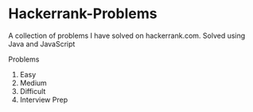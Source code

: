 # Hackerrank-Problems
A collection of problems I have solved on hackerrank.com. Solved using Java and JavaScript

Problems 
1. Easy
2. Medium
3. Difficult
4. Interview Prep
